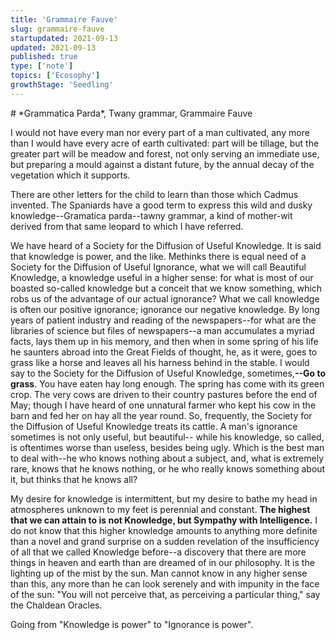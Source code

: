 ```yaml
---
title: 'Grammaire Fauve'
slug: grammaire-fauve
startupdated: 2021-09-13
updated: 2021-09-13
published: true
type: ['note']
topics: ['Ecosophy']
growthStage: 'Seedling'
---
```


<Draft />
# *Grammatica Parda*, Twany grammar, Grammaire Fauve

I would not have every man nor every part of a man cultivated, any more than I would have every acre of earth cultivated: part will be tillage, but the greater part will be meadow and forest, not only serving an immediate use, but preparing a mould against a distant future, by the annual decay of the vegetation which it supports. 
	
There are other letters for the child to learn than those which Cadmus invented. The Spaniards have a good term to express this wild and dusky knowledge--Gramatica parda--tawny grammar, a kind of mother-wit derived from that same leopard to which I have referred. 
	
We have heard of a Society for the Diffusion of Useful Knowledge. It is said that knowledge is power, and the like. Methinks there is equal need of a Society for the Diffusion of Useful Ignorance, what we will call Beautiful Knowledge, a knowledge useful in a higher sense: for what is most of our boasted so-called knowledge but a conceit that we know something, which robs us of the advantage of our actual ignorance? What we call knowledge is often our positive ignorance; ignorance our negative knowledge. By long years of patient industry and reading of the newspapers--for what are the libraries of science but files of newspapers--a man accumulates a myriad facts, lays them up in his memory, and then when in some spring of his life he saunters abroad into the Great Fields of thought, he, as it were, goes to grass like a horse and leaves all his harness behind in the stable. I would say to the Society for the Diffusion of Useful Knowledge, sometimes,**--Go to grass**. You have eaten hay long enough. The spring has come with its green crop. The very cows are driven to their country pastures before the end of May; though I have heard of one unnatural farmer who kept his cow in the barn and fed her on hay all the year round. So, frequently, the Society for the Diffusion of Useful Knowledge treats its cattle. A man's ignorance sometimes is not only useful, but beautiful-- while his knowledge, so called, is oftentimes worse than useless, besides being ugly. Which is the best man to deal with--he who knows nothing about a subject, and, what is extremely rare, knows that he knows nothing, or he who really knows something about it, but thinks that he knows all? 

My desire for knowledge is intermittent, but my desire to bathe my head in atmospheres unknown to my feet is perennial and constant. **The highest that we can attain to is not Knowledge, but Sympathy with Intelligence.** I do not know that this higher knowledge amounts to anything more definite than a novel and grand surprise on a sudden revelation of the insufficiency of all that we called Knowledge before--a discovery that there are more things in heaven and earth than are dreamed of in our philosophy. It is the lighting up of the mist by the sun. Man cannot know in any higher sense than this, any more than he can look serenely and with impunity in the face of the sun: "You will not perceive that, as perceiving a particular thing," say the Chaldean Oracles. 


Going from "Knowledge is power" to "Ignorance is power". 
